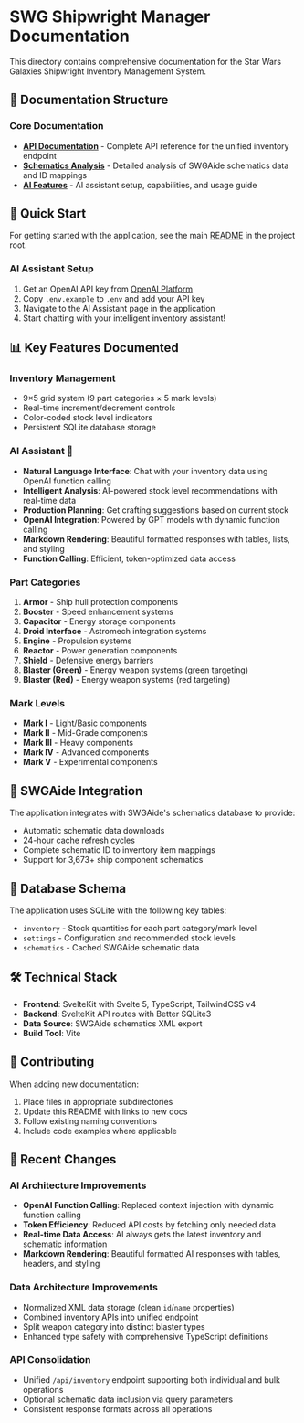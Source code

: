 # SWG Shipwright Manager Documentation

This directory contains comprehensive documentation for the Star Wars Galaxies Shipwright Inventory Management System.

## 📁 Documentation Structure

### Core Documentation
- **[API Documentation](./api-documentation.md)** - Complete API reference for the unified inventory endpoint
- **[Schematics Analysis](./schematics-analysis.md)** - Detailed analysis of SWGAide schematics data and ID mappings
- **[AI Features](./ai-features.md)** - AI assistant setup, capabilities, and usage guide

## 🚀 Quick Start

For getting started with the application, see the main [README](../README.md) in the project root.

### AI Assistant Setup
1. Get an OpenAI API key from [OpenAI Platform](https://platform.openai.com/api-keys)
2. Copy `.env.example` to `.env` and add your API key
3. Navigate to the AI Assistant page in the application
4. Start chatting with your intelligent inventory assistant!

## 📊 Key Features Documented

### Inventory Management
- 9×5 grid system (9 part categories × 5 mark levels)
- Real-time increment/decrement controls
- Color-coded stock level indicators
- Persistent SQLite database storage

### AI Assistant 🤖
- **Natural Language Interface**: Chat with your inventory data using OpenAI function calling
- **Intelligent Analysis**: AI-powered stock level recommendations with real-time data
- **Production Planning**: Get crafting suggestions based on current stock
- **OpenAI Integration**: Powered by GPT models with dynamic function calling
- **Markdown Rendering**: Beautiful formatted responses with tables, lists, and styling
- **Function Calling**: Efficient, token-optimized data access

### Part Categories
1. **Armor** - Ship hull protection components
2. **Booster** - Speed enhancement systems
3. **Capacitor** - Energy storage components
4. **Droid Interface** - Astromech integration systems
5. **Engine** - Propulsion systems
6. **Reactor** - Power generation components
7. **Shield** - Defensive energy barriers
8. **Blaster (Green)** - Energy weapon systems (green targeting)
9. **Blaster (Red)** - Energy weapon systems (red targeting)

### Mark Levels
- **Mark I** - Light/Basic components
- **Mark II** - Mid-Grade components  
- **Mark III** - Heavy components
- **Mark IV** - Advanced components
- **Mark V** - Experimental components

## 🔗 SWGAide Integration

The application integrates with SWGAide's schematics database to provide:
- Automatic schematic data downloads
- 24-hour cache refresh cycles
- Complete schematic ID to inventory item mappings
- Support for 3,673+ ship component schematics

## 💾 Database Schema

The application uses SQLite with the following key tables:
- `inventory` - Stock quantities for each part category/mark level
- `settings` - Configuration and recommended stock levels
- `schematics` - Cached SWGAide schematic data

## 🛠 Technical Stack

- **Frontend**: SvelteKit with Svelte 5, TypeScript, TailwindCSS v4
- **Backend**: SvelteKit API routes with Better SQLite3
- **Data Source**: SWGAide schematics XML export
- **Build Tool**: Vite

## 📝 Contributing

When adding new documentation:
1. Place files in appropriate subdirectories
2. Update this README with links to new docs
3. Follow existing naming conventions
4. Include code examples where applicable

## 🔄 Recent Changes

### AI Architecture Improvements
- **OpenAI Function Calling**: Replaced context injection with dynamic function calling
- **Token Efficiency**: Reduced API costs by fetching only needed data
- **Real-time Data Access**: AI always gets the latest inventory and schematic information
- **Markdown Rendering**: Beautiful formatted AI responses with tables, headers, and styling

### Data Architecture Improvements
- Normalized XML data storage (clean `id`/`name` properties)
- Combined inventory APIs into unified endpoint
- Split weapon category into distinct blaster types
- Enhanced type safety with comprehensive TypeScript definitions

### API Consolidation
- Unified `/api/inventory` endpoint supporting both individual and bulk operations
- Optional schematic data inclusion via query parameters
- Consistent response formats across all operations
